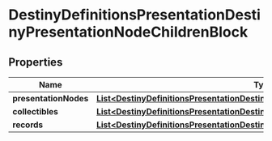 
# DestinyDefinitionsPresentationDestinyPresentationNodeChildrenBlock

## Properties
Name | Type | Description | Notes
------------ | ------------- | ------------- | -------------
**presentationNodes** | [**List&lt;DestinyDefinitionsPresentationDestinyPresentationNodeChildEntry&gt;**](DestinyDefinitionsPresentationDestinyPresentationNodeChildEntry.md) |  |  [optional]
**collectibles** | [**List&lt;DestinyDefinitionsPresentationDestinyPresentationNodeCollectibleChildEntry&gt;**](DestinyDefinitionsPresentationDestinyPresentationNodeCollectibleChildEntry.md) |  |  [optional]
**records** | [**List&lt;DestinyDefinitionsPresentationDestinyPresentationNodeRecordChildEntry&gt;**](DestinyDefinitionsPresentationDestinyPresentationNodeRecordChildEntry.md) |  |  [optional]



